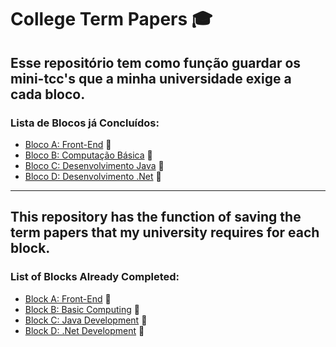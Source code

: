 # College Term Papers :mortar_board:

## Esse repositório tem como função guardar os mini-tcc's que a minha universidade exige a cada bloco.

### Lista de Blocos já Concluídos:

* [Bloco A: Front-End](https://github.com/hi-hi-ray/college-term-papers/tree/master/Bloco%20A%20-%20Front-End) :star2:
* [Bloco B: Computação Básica](https://github.com/hi-hi-ray/college-term-papers/tree/master/Bloco%20B%20-%20Computa%C3%A7%C3%A3o%20B%C3%A1sica) :star2:
* [Bloco C: Desenvolvimento Java](https://github.com/hi-hi-ray/college-term-papers/tree/master/Bloco%20C%20-%20Desenvolvimento%20Java) :star2:
* [Bloco D: Desenvolvimento .Net](https://github.com/hi-hi-ray/college-term-papers/tree/master/Bloco%20D%20-%20Desenvolvimento%20.Net) :star2:

----------

## This repository has the function of saving the term papers that my university requires for each block.

### List of Blocks Already Completed:

* [Block A: Front-End](https://github.com/hi-hi-ray/college-term-papers/tree/master/Bloco%20A%20-%20Front-End) :star2:
* [Block B: Basic Computing](https://github.com/hi-hi-ray/college-term-papers/tree/master/Bloco%20B%20-%20Computa%C3%A7%C3%A3o%20B%C3%A1sica) :star2:
* [Block C: Java Development](https://github.com/hi-hi-ray/college-term-papers/tree/master/Bloco%20C%20-%20Desenvolvimento%20Java) :star2:
* [Block D: .Net Development](https://github.com/hi-hi-ray/college-term-papers/tree/master/Bloco%20D%20-%20Desenvolvimento%20.Net) :star2:


